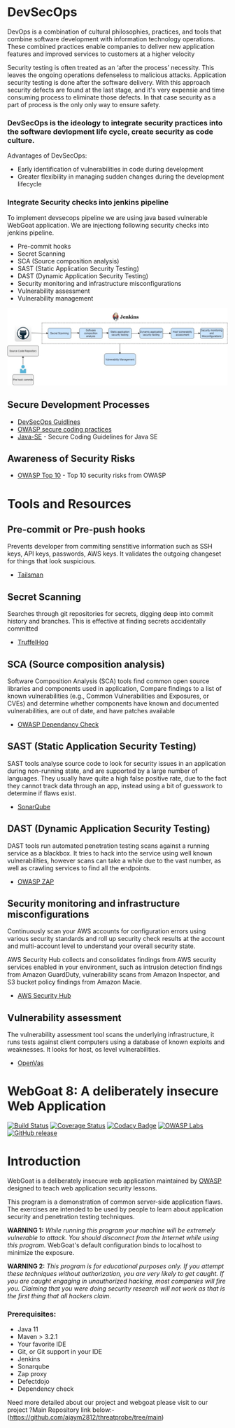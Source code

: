 # DevSecOps 

<!-- START doctoc generated TOC please keep comment here to allow auto update -->
<!-- DON'T EDIT THIS SECTION, INSTEAD RE-RUN doctoc TO UPDATE -->


DevOps is a combination of cultural philosophies, practices, and tools that combine software development with information technology operations. These combined practices enable companies to deliver new application features and improved services to customers at a higher velocity

Security testing is often treated as an ‘after the process’ necessity. This leaves the ongoing operations defenseless to malicious attacks. 
Application security testing is done after the software delivery. With this approach security defects are found at the last stage, and it's very expensie and time consuming process to eliminate those defects. In that case security as a part of process is the only only way to ensure safety. 

### DevSecOps is the ideology to integrate security practices into the software devlopment life cycle, create security as code culture.

Advantages of DevSecOps:
 * Early identification of vulnerabilities in code during development
 * Greater flexibility in managing sudden changes during the development lifecycle

### Integrate Security checks into jenkins pipeline 

To implement devsecops pipeline we are using java based vulnerable WebGoat application. We are injectiong following security checks into jenkins pipeline.

  * Pre-commit hooks
  * Secret Scanning
  * SCA (Source composition analysis)
  * SAST (Static Application Security Testing)
  * DAST (Dynamic Application Security Testing)
  * Security monitoring and infrastructure misconfigurations
  * Vulnerability assessment
  * Vulnerability management

![DevSecOps_pipeline](https://github.com/Suyashk96/DevSecOps_webgoat/blob/master/DevSecOps_case_study.jpg)

## Secure Development Processes

* [DevSecOps Guidlines](https://owasp.org/www-project-devsecops-guideline/)
* [OWASP secure coding practices](https://www.owasp.org/images/0/08/OWASP_SCP_Quick_Reference_Guide_v2.pdf)
* [Java-SE](https://www.oracle.com/java/technologies/javase/seccodeguide.html) - Secure Coding Guidelines for Java SE

## Awareness of Security Risks

* [OWASP Top 10](https://owasp.org/www-project-top-ten/) - Top 10 security risks from OWASP 

# Tools and Resources

## Pre-commit or Pre-push hooks

Prevents developer from commiting senstitive information such as SSH keys, API keys, passwords, AWS keys. It validates the outgoing changeset for things that look suspicious.

* [Tailsman](https://github.com/thoughtworks/talisman)

## Secret Scanning

Searches through git repositories for secrets, digging deep into commit history and branches. This is effective at finding secrets accidentally committed 

* [TruffelHog](https://github.com/trufflesecurity/truffleHog)

## SCA (Source composition analysis)

Software Composition Analysis (SCA) tools find common open source libraries and components used in application, Compare findings to a list of known vulnerabilities (e.g., Common Vulnerabilities and Exposures, or CVEs) and determine whether components have known and documented vulnerabilities, are out of date, and have patches available

* [OWASP Dependancy Check](https://github.com/jeremylong/DependencyCheck)

## SAST (Static Application Security Testing)

SAST tools analyse source code to look for security issues in an application during non-running state, and are supported by a large number of languages. They usually have quite a high false positive rate, due to the fact they cannot track data through an app, instead using a bit of guesswork to determine if flaws exist.

* [SonarQube](https://www.sonarqube.org/) 

## DAST (Dynamic Application Security Testing)

DAST tools run automated penetration testing scans against a running service as a blackbox. It tries to hack into the service using well known vulnerabilities, however scans can take a while due to the vast number, as well as crawling services to find all the endpoints.

* [OWASP ZAP](https://github.com/zaproxy/zaproxy)

## Security monitoring and infrastructure misconfigurations

Continuously scan your AWS accounts for configuration errors using various security standards and roll up security check results at the account and multi-account level to understand your overall security state.

AWS Security Hub collects and consolidates findings from AWS security services enabled in your environment, such as intrusion detection findings from Amazon GuardDuty, vulnerability scans from Amazon Inspector, and S3 bucket policy findings from Amazon Macie.

* [AWS Security Hub](https://aws.amazon.com/security-hub/?aws-security-hub-blogs.sort-by=item.additionalFields.createdDate&aws-security-hub-blogs.sort-order=desc)

## Vulnerability assessment 

The vulnerability assessment tool scans the underlying infrastructure, it runs tests against client computers using a database of known exploits and weaknesses. It looks for host, os level vulnerabilities. 

* [OpenVas](https://github.com/greenbone/openvas-scanner)




# WebGoat 8: A deliberately insecure Web Application

[![Build Status](https://travis-ci.org/WebGoat/WebGoat.svg?branch=develop)](https://travis-ci.org/WebGoat/WebGoat)
[![Coverage Status](https://coveralls.io/repos/WebGoat/WebGoat/badge.svg?branch=develop&service=github)](https://coveralls.io/github/WebGoat/WebGoat?branch=master)
[![Codacy Badge](https://api.codacy.com/project/badge/b69ee3a86e3b4afcaf993f210fccfb1d)](https://www.codacy.com/app/dm/WebGoat)
[![OWASP Labs](https://img.shields.io/badge/owasp-lab%20project-f7b73c.svg)](https://www.owasp.org/index.php/OWASP_Project_Inventory#tab=Labs_Projects)
[![GitHub release](https://img.shields.io/github/release/WebGoat/WebGoat.svg)](https://github.com/WebGoat/WebGoat/releases/latest)

# Introduction

WebGoat is a deliberately insecure web application maintained by [OWASP](http://www.owasp.org/) designed to teach web
application security lessons.

This program is a demonstration of common server-side application flaws. The
exercises are intended to be used by people to learn about application security and
penetration testing techniques.

**WARNING 1:** *While running this program your machine will be extremely
vulnerable to attack. You should disconnect from the Internet while using
this program.*  WebGoat's default configuration binds to localhost to minimize
the exposure.

**WARNING 2:** *This program is for educational purposes only. If you attempt
these techniques without authorization, you are very likely to get caught. If
you are caught engaging in unauthorized hacking, most companies will fire you.
Claiming that you were doing security research will not work as that is the
first thing that all hackers claim.*

### Prerequisites:

* Java 11
* Maven > 3.2.1
* Your favorite IDE
* Git, or Git support in your IDE
* Jenkins
* Sonarqube
* Zap proxy
* Defectdojo
* Dependency check

Need more detailed about our project and webgoat please visit to our project ?Main Repository link below:- 
(https://github.com/ajaym2812/threatprobe/tree/main)
